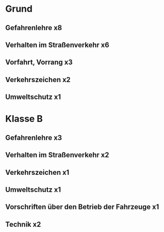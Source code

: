 # Grund
## Gefahrenlehre x8
## Verhalten im Straßenverkehr x6
## Vorfahrt, Vorrang x3
## Verkehrszeichen x2
## Umweltschutz x1
# Klasse B
## Gefahrenlehre x3
## Verhalten im Straßenverkehr x2
## Verkehrszeichen x1
## Umweltschutz x1
## Vorschriften über den Betrieb der Fahrzeuge x1
## Technik x2
